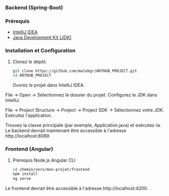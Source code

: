 ### Backend (Spring-Boot)

### Prérequis

- [IntelliJ IDEA](https://www.jetbrains.com/idea/)
- [Java Development Kit (JDK)](https://www.oracle.com/java/technologies/javase-downloads.html)

### Installation et Configuration

1. Clonez le dépôt.
   ```bash
   git clone https://github.com/malekgr/ARTHUB_PROJECT.git
   cd ARTHUB_PROJECT
   ```
   Ouvrez le projet dans IntelliJ IDEA.

File -> Open -> Sélectionnez le dossier du projet.
Configurez le JDK dans IntelliJ.

File -> Project Structure -> Project -> Project SDK -> Sélectionnez votre JDK.
Exécutez l'application.

Trouvez la classe principale (par exemple, Application.java) et exécutez-la.
Le backend devrait maintenant être accessible à l'adresse http://localhost:8089.

### Frontend (Angular)

1. Prérequis
   Node.js
   Angular CLI


   ```bash
   cd chemin/vers/mon-projet/frontend
   npm install
   ng serve
   ```

Le frontend devrait être accessible à l'adresse http://localhost:4200.

